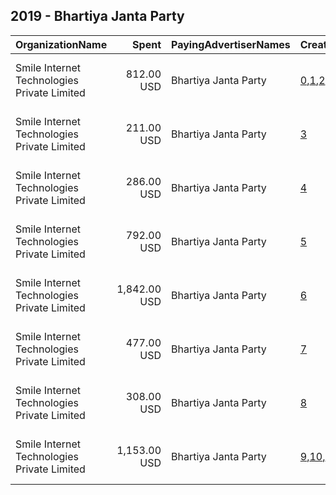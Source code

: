 ## 2019 - Bhartiya Janta Party 
|OrganizationName|Spent|PayingAdvertiserNames|CreativeUrls|Impressions|Genders|AgeBrackets|CountryCodes|BillingAddresses|CandidateBallotInformation|
|:---|---:|:---|:---|---:|:---|:---|:---|:---|:---|
|Smile Internet Technologies Private Limited|812.00 USD|Bhartiya Janta Party|[0](https://www.snap.com/political-ads/asset/94ceae82117ab73af901a7ce1c3f84b3b7be60f71865ec74700a4fc253c5c3cb?mediaType=mp4),[1](https://www.snap.com/political-ads/asset/e8055f15c9d70f899a6872abf1824544e7f9ee0f452154e7c088bb4778bd4e6f?mediaType=mp4),[2](https://www.snap.com/political-ads/asset/623ec7cb9f2685715f77505546e2c1d90afd62107f7380326a31b1b99111b4b5?mediaType=mp4)|1,919,098||18-23|india|"Plot No. 241, Ground Floor, Udyog Vihar, Phase 1,Gurugram,122001,IN"||
|Smile Internet Technologies Private Limited|211.00 USD|Bhartiya Janta Party|[3](https://www.snap.com/political-ads/asset/99bc22c0f7e7abf5a6c27a4ec8c253ac94085c076520fad6294eef55423ebbd1?mediaType=mp4)|34,910||18-23|india|"Plot No. 241, Ground Floor, Udyog Vihar, Phase 1,Gurugram,122001,IN"||
|Smile Internet Technologies Private Limited|286.00 USD|Bhartiya Janta Party|[4](https://www.snap.com/political-ads/asset/3e4b269f771e1445cb5662c5cca1ccf3d9d74bd4674df30a02f37d2038cdf302?mediaType=mp4)|196,752||18-23|india|"Plot No. 241, Ground Floor, Udyog Vihar, Phase 1,Gurugram,122001,IN"||
|Smile Internet Technologies Private Limited|792.00 USD|Bhartiya Janta Party|[5](https://www.snap.com/political-ads/asset/3c44b2d2d535814d5eaec5f3f65d43b6b17f459dfe3e45945631d3ba47ca5d0b?mediaType=mp4)|269,067||18-23|india|"Plot No. 241, Ground Floor, Udyog Vihar, Phase 1,Gurugram,122001,IN"||
|Smile Internet Technologies Private Limited|1,842.00 USD|Bhartiya Janta Party|[6](https://www.snap.com/political-ads/asset/062baf2972779cabff364b0e0abc1d4cca4127cf925b094c96d9eabde8462d84?mediaType=mp4)|567,395||18-23|india|"Plot No. 241, Ground Floor, Udyog Vihar, Phase 1,Gurugram,122001,IN"||
|Smile Internet Technologies Private Limited|477.00 USD|Bhartiya Janta Party|[7](https://www.snap.com/political-ads/asset/890be4580abcfedf77e613d9aae771497d8f103a5856c8370eada3a22d7c2e8d?mediaType=mp4)|372,148||18-23|india|"Plot No. 241, Ground Floor, Udyog Vihar, Phase 1,Gurugram,122001,IN"||
|Smile Internet Technologies Private Limited|308.00 USD|Bhartiya Janta Party|[8](https://www.snap.com/political-ads/asset/dfbb25af7cad39933cf19c059bbe0b209d2dfe93669f4d51576ef077bb96648b?mediaType=mp4)|245,895||18-23|india|"Plot No. 241, Ground Floor, Udyog Vihar, Phase 1,Gurugram,122001,IN"||
|Smile Internet Technologies Private Limited|1,153.00 USD|Bhartiya Janta Party|[9](https://www.snap.com/political-ads/asset/7b1eb5d57f979cf9615144b1de1a6b12516358b94b96264917ff47b459f3dd9c?mediaType=mp4),[10](https://www.snap.com/political-ads/asset/c81b6c9e79f28ca41d3af08f255651131c348b61bb3efb2f969ef9f840129253?mediaType=mp4),[11](https://www.snap.com/political-ads/asset/9d96ce53b4f86abe8321850714f27ba86eb87d1479185d48e057201f95d20609?mediaType=mp4)|1,589,551||18-23|india|"Plot No. 241, Ground Floor, Udyog Vihar, Phase 1,Gurugram,122001,IN"||

